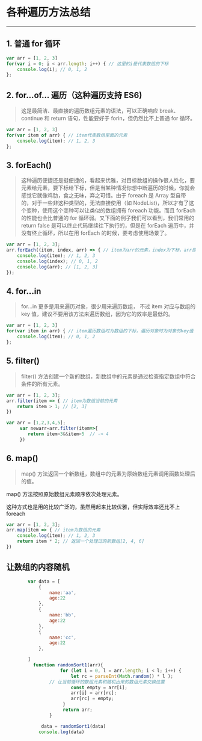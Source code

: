# 各种遍历方法总结

****

## 1. 普通 for 循环

```js
var arr = [1, 2, 3]
for(var i = 0; i < arr.length; i++) { // 这里的i是代表数组的下标
    console.log(i); // 0, 1, 2
};
```

## 2. for...of... 遍历（这种遍历支持 ES6)

>这是最简洁、最直接的遍历数组元素的语法，可以正确响应 break、continue 和 return 语句，性能要好于 forin，但仍然比不上普通 for 循环。

```js
var arr = [1, 2, 3]
for(var item of arr) { // item代表数组里面的元素
    console.log(item); // 1, 2, 3
};
```

## 3. forEach()

>这种遍历便捷还是挺便捷的，看起来优雅，对目标数组的操作很人性化，要元素给元素，要下标给下标，但是当某种情况你想中断遍历的时候，你就会感觉它就像鸡肋，食之无味，弃之可惜。由于 foreach 是 Array 型自带的，对于一些非这种类型的，无法直接使用（如 NodeList)，所以才有了这个变种，使用这个变种可以让类似的数组拥有 foreach 功能。而且 forEach 的性能也会比普通的 for 循环弱。又下面的例子我们可以看到，我们常用的 return false 是可以终止代码继续往下执行的，但是在 forEach 遍历中，并没有终止循环，所以在用 forEach 的时候，要考虑使用场景了。

```js
var arr = [1, 2, 3];
arr.forEach((item, index, arr) => { // item为arr的元素，index为下标，arr原数组
    console.log(item); // 1, 2, 3
    console.log(index); // 0, 1, 2
    console.log(arr); // [1, 2, 3]
});
```

## 4. for...in

>for...in 更多是用来遍历对象，很少用来遍历数组， 不过 item 对应与数组的 key 值，建议不要用该方法来遍历数组，因为它的效率是最低的。

```js
var arr = [1, 2, 3]
for(var item in arr) { // item遍历数组时为数组的下标，遍历对象时为对象的key值
    console.log(item); // 0, 1, 2
};
```

## 5. filter()

>filter() 方法创建一个新的数组，新数组中的元素是通过检查指定数组中符合条件的所有元素。

```js
var arr = [1, 2, 3];
arr.filter(item => { // item为数组当前的元素
    return item > 1; // [2, 3]
})

var arr = [1,2,3,4,5];
     var newarr=arr.filter(item=>{
        return item>3&&item<5  // -> 4
     })

```

## 6. map()

>map() 方法返回一个新数组，数组中的元素为原始数组元素调用函数处理后的值。

map() 方法按照原始数组元素顺序依次处理元素。

这种方式也是用的比较广泛的，虽然用起来比较优雅，但实际效率还比不上 foreach

```js
var arr = [1, 2, 3];
arr.map(item => { // item为数组的元素
    console.log(item); // 1, 2, 3
    return item * 2; // 返回一个处理过的新数组[2, 4, 6]
})
```

## 让数组的内容随机

```js
        var data = [
            {
                name:'aa',
                age:22
            },
            {
                name:'bb',
                age:22
            },
            {
                name:'cc',
                age:22
            },

        ]
          function randomSort1(arr){
                    for (let i = 0, l = arr.length; i < l; i++) {
                        let rc = parseInt(Math.random() * l );
                // 让当前循环的数组元素和随机出来的数组元素交换位置
                        const empty = arr[i];
                        arr[i] = arr[rc];
                        arr[rc] = empty;
                     }
                     return arr;
                }

             data = randomSort1(data)
            console.log(data)
```
